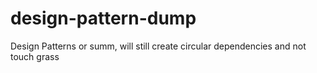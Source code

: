 # design-pattern-dump
Design Patterns or summ, will still create circular dependencies and not touch grass
